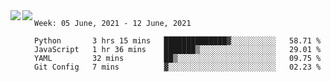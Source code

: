 <a href="https://github.com/anuraghazra/github-readme-stats">
  <img align="left" src="https://github-readme-stats.vercel.app/api?username=Tanesan&count_private=true&show_icons=true" />
</a>
<a href="https://github.com/anuraghazra/github-readme-stats">
  <img align="left" src="https://github-readme-stats.vercel.app/api/top-langs/?username=Tanesan" />
</a>

<!--START_SECTION:waka-->
```text
Week: 05 June, 2021 - 12 June, 2021

Python       3 hrs 15 mins   ██████████████▓░░░░░░░░░░   58.71 % 
JavaScript   1 hr 36 mins    ███████▒░░░░░░░░░░░░░░░░░   29.01 % 
YAML         32 mins         ██▒░░░░░░░░░░░░░░░░░░░░░░   09.75 % 
Git Config   7 mins          ▓░░░░░░░░░░░░░░░░░░░░░░░░   02.23 % 
```
<!--END_SECTION:waka-->
